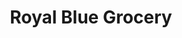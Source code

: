 ---
title: "Royal Blue Grocery"
url: /austin/royal-blue-grocery-nueces-street/
shop: convenience
---